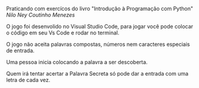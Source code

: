 Praticando com exercícos do livro "Introdução à Programação com Python" _Nilo Ney Coutinho Menezes_

O jogo foi desenvolido no Visual Studio Code, para jogar você pode colocar o código em seu Vs Code e rodar no terminal.

O jogo não aceita palavras compostas, números nem caracteres especiais de entrada.

Uma pessoa inicia colocando a palavra a ser descoberta. 

Quem irá tentar acertar a Palavra Secreta só pode dar a entrada com uma letra de cada vez.

